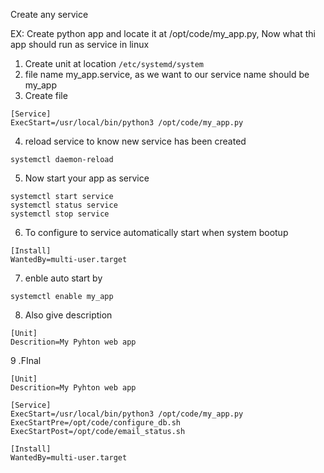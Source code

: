 Create any service

EX: Create python app and locate it at /opt/code/my_app.py, Now what thi app should run as service in linux
1. Create unit at location `/etc/systemd/system`
2. file name my_app.service, as we want to our service name should be my_app
3. Create file
```
[Service]
ExecStart=/usr/local/bin/python3 /opt/code/my_app.py
```
4. reload service to know new service has been created
```
systemctl daemon-reload
```
5. Now start your app as service
```
systemctl start service
systemctl status service
systemctl stop service
```
6. To configure to service automatically start when system bootup
```
[Install]
WantedBy=multi-user.target
```
7. enble auto start by
```
systemctl enable my_app
```
8. Also give description
```
[Unit]
Descrition=My Pyhton web app
```
9 .FInal
```
[Unit]
Descrition=My Pyhton web app

[Service]
ExecStart=/usr/local/bin/python3 /opt/code/my_app.py
ExecStartPre=/opt/code/configure_db.sh
ExecStartPost=/opt/code/email_status.sh

[Install]
WantedBy=multi-user.target
```





